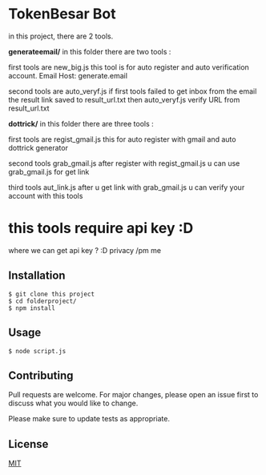 # TokenBesar Bot

in this project, there are 2 tools.



**generateemail/** in this folder there are two tools : 

first tools are new_big.js this tool is for auto register and auto verification account. Email Host: generate.email

second tools are auto_veryf.js if first tools failed to get inbox from the email the result link saved to result_url.txt then  auto_veryf.js verify URL from result_url.txt 

**dottrick/** in this folder there are three tools : 

first tools are regist_gmail.js this for auto register with gmail and auto dottrick generator

second tools grab_gmail.js after register with regist_gmail.js u can use grab_gmail.js for get link

third tools aut_link.js after u get link with grab_gmail.js u can verify your account with this tools


# this tools require api key :D

where we can get  api key ? :D privacy /pm me




## Installation


```terminal
$ git clone this project
$ cd folderproject/
$ npm install
```

## Usage

```node
$ node script.js
```


## Contributing
Pull requests are welcome. For major changes, please open an issue first to discuss what you would like to change.

Please make sure to update tests as appropriate.

## License
[MIT](https://choosealicense.com/licenses/mit/)